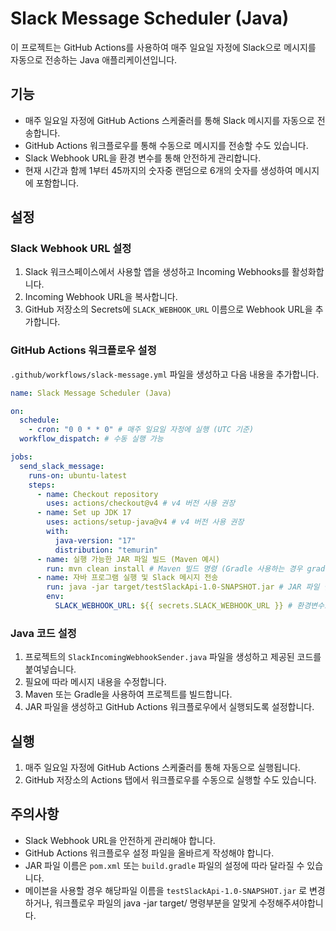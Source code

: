 # Slack Message Scheduler (Java)

이 프로젝트는 GitHub Actions를 사용하여 매주 일요일 자정에 Slack으로 메시지를 자동으로 전송하는 Java 애플리케이션입니다.

## 기능

- 매주 일요일 자정에 GitHub Actions 스케줄러를 통해 Slack 메시지를 자동으로 전송합니다.
- GitHub Actions 워크플로우를 통해 수동으로 메시지를 전송할 수도 있습니다.
- Slack Webhook URL을 환경 변수를 통해 안전하게 관리합니다.
- 현재 시간과 함께 1부터 45까지의 숫자중 랜덤으로 6개의 숫자를 생성하여 메시지에 포함합니다.

## 설정

### Slack Webhook URL 설정

1.  Slack 워크스페이스에서 사용할 앱을 생성하고 Incoming Webhooks를 활성화합니다.
2.  Incoming Webhook URL을 복사합니다.
3.  GitHub 저장소의 Secrets에 `SLACK_WEBHOOK_URL` 이름으로 Webhook URL을 추가합니다.

### GitHub Actions 워크플로우 설정

`.github/workflows/slack-message.yml` 파일을 생성하고 다음 내용을 추가합니다.

```yaml
name: Slack Message Scheduler (Java)

on:
  schedule:
    - cron: "0 0 * * 0" # 매주 일요일 자정에 실행 (UTC 기준)
  workflow_dispatch: # 수동 실행 가능

jobs:
  send_slack_message:
    runs-on: ubuntu-latest
    steps:
      - name: Checkout repository
        uses: actions/checkout@v4 # v4 버전 사용 권장
      - name: Set up JDK 17
        uses: actions/setup-java@v4 # v4 버전 사용 권장
        with:
          java-version: "17"
          distribution: "temurin"
      - name: 실행 가능한 JAR 파일 빌드 (Maven 예시)
        run: mvn clean install # Maven 빌드 명령 (Gradle 사용하는 경우 gradlew build)
      - name: 자바 프로그램 실행 및 Slack 메시지 전송
        run: java -jar target/testSlackApi-1.0-SNAPSHOT.jar # JAR 파일 실행 (파일명은 pom.xml 설정에 따라 다를 수 있음)
        env:
          SLACK_WEBHOOK_URL: ${{ secrets.SLACK_WEBHOOK_URL }} # 환경변수로 Webhook URL 전달
```

### Java 코드 설정

1.  프로젝트의 `SlackIncomingWebhookSender.java` 파일을 생성하고 제공된 코드를 붙여넣습니다.
2.  필요에 따라 메시지 내용을 수정합니다.
3.  Maven 또는 Gradle을 사용하여 프로젝트를 빌드합니다.
4.  JAR 파일을 생성하고 GitHub Actions 워크플로우에서 실행되도록 설정합니다.

## 실행

1.  매주 일요일 자정에 GitHub Actions 스케줄러를 통해 자동으로 실행됩니다.
2.  GitHub 저장소의 Actions 탭에서 워크플로우를 수동으로 실행할 수도 있습니다.

## 주의사항

- Slack Webhook URL을 안전하게 관리해야 합니다.
- GitHub Actions 워크플로우 설정 파일을 올바르게 작성해야 합니다.
- JAR 파일 이름은 `pom.xml` 또는 `build.gradle` 파일의 설정에 따라 달라질 수 있습니다.
- 메이븐을 사용할 경우 해당파일 이름을 `testSlackApi-1.0-SNAPSHOT.jar` 로 변경하거나, 워크플로우 파일의 java -jar target/ 명령부분을 알맞게 수정해주셔야합니다.
